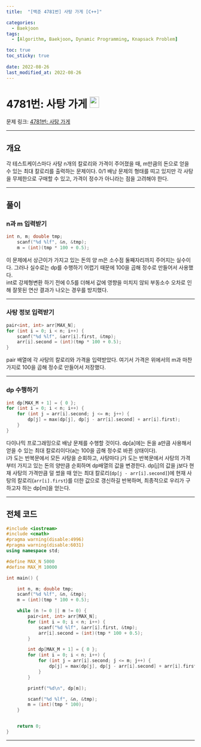 ```yaml
---
title:  "[백준 4781번] 사탕 가게 [C++]"

categories:
  - Baekjoon
tags:
  - [Algorithm, Baekjoon, Dynamic Programming, Knapsack Problem]

toc: true
toc_sticky: true
 
date: 2022-08-26
last_modified_at: 2022-08-26
---
```


# 4781번: 사탕 가게 <img src="https://d2gd6pc034wcta.cloudfront.net/tier/12.svg" width="25" height="30">

문제 링크:  [4781번: 사탕 가게](https://www.acmicpc.net/problem/4781 "bj4781")

***

## __개요__
각 테스트케이스마다 사탕 n개의 칼로리와 가격이 주어졌을 때, m만큼의 돈으로 얻을 수 있는 최대 칼로리를 출력하는 문제이다. 0/1 배낭 문제의 형태를 띠고 있지만 각 사탕을 무제한으로 구매할 수 있고, 가격이 정수가 아니라는 점을 고려해야 한다.

***

## __풀이__

### __n과 m 입력받기__
```cpp
int n, m; double tmp;
	scanf("%d %lf", &n, &tmp);
	m = (int)(tmp * 100 + 0.5);
```
이 문제에서 상근이가 가지고 있는 돈의 양 m은 소수점 둘째자리까지 주어지는 실수이다. 그러나 실수로는 dp를 수행하기 어렵기 때문에 100을 곱해 정수로 만들어서 사용했다.  
int로 강제형변환 하기 전에 0.5를 더해서 값에 영향을 미치지 않되 부동소수 오차로 인해 잘못된 연산 결과가 나오는 경우를 방지했다.  

***

### __사탕 정보 입력받기__
```cpp
pair<int, int> arr[MAX_N];
for (int i = 0; i < n; i++) {
	scanf("%d %lf", &arr[i].first, &tmp);
	arr[i].second = (int)(tmp * 100 + 0.5);
}
```
pair 배열에 각 사탕의 칼로리와 가격을 입력받았다. 여기서 가격은 위에서의 m과 마찬가지로 100을 곱해 정수로 만들어서 저장했다.

***

### __dp 수행하기__
```cpp
int dp[MAX_M + 1] = { 0 };
for (int i = 0; i < n; i++) {
	for (int j = arr[i].second; j <= m; j++) {
		dp[j] = max(dp[j], dp[j - arr[i].second] + arr[i].first);
	}
}
```
다이나믹 프로그래밍으로 배낭 문제를 수행할 것이다. dp[a]에는 돈을 a만큼 사용해서 얻을 수 있는 최대 칼로리이다(a는 100을 곱해 정수로 바뀐 상태이다).  
i가 도는 반복문에서 모든 사탕을 순회하고, 사탕마다 j가 도는 반복문에서 사탕의 가격부터 가지고 있는 돈의 양만큼 순회하며 dp배열의 값을 변경한다. dp[j]의 값을 j보다 현재 사탕의 가격만큼 덜 썼을 때 얻는 최대 칼로리(`dp[j - arr[i].second]`)에 현재 사탕의 칼로리(`arr[i].first`)를 더한 값으로 갱신하길 반복하며, 최종적으로 우리가 구하고자 하는 dp[m]을 얻는다.

***

## __전체 코드__

```cpp
#include <iostream> 
#include <cmath> 
#pragma warning(disable:4996)
#pragma warning(disable:6031)
using namespace std;

#define MAX_N 5000
#define MAX_M 10000

int main() {

	int n, m; double tmp;
	scanf("%d %lf", &n, &tmp);
	m = (int)(tmp * 100 + 0.5);

	while (n != 0 || m != 0) {
		pair<int, int> arr[MAX_N];
		for (int i = 0; i < n; i++) {
			scanf("%d %lf", &arr[i].first, &tmp);
			arr[i].second = (int)(tmp * 100 + 0.5);
		}

		int dp[MAX_M + 1] = { 0 };
		for (int i = 0; i < n; i++) {
			for (int j = arr[i].second; j <= m; j++) {
				dp[j] = max(dp[j], dp[j - arr[i].second] + arr[i].first);
			}
		}

		printf("%d\n", dp[m]);

		scanf("%d %lf", &n, &tmp);
		m = (int)(tmp * 100);
	}


	return 0;
}

```

***
